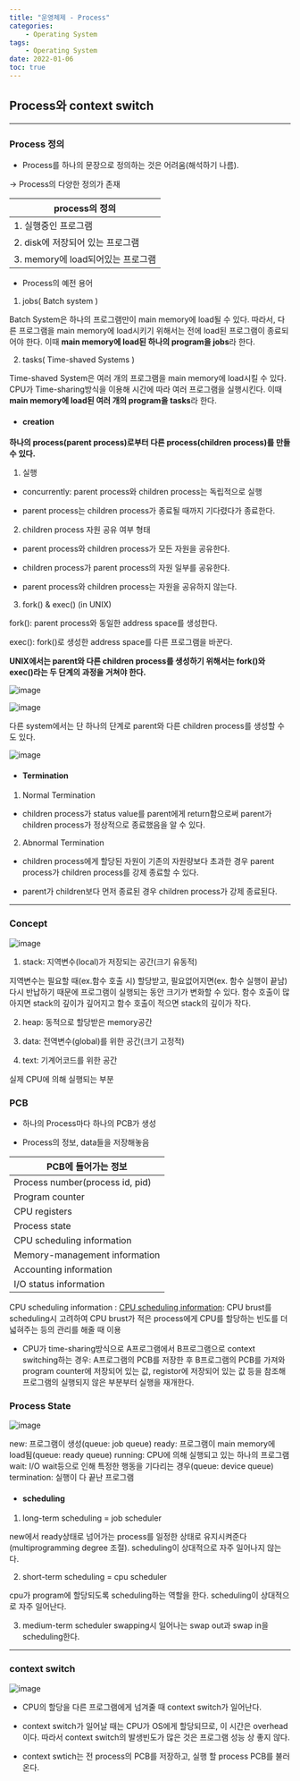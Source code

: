 ```yaml
---
title: "운영체제 - Process"
categories:
    - Operating System
tags:
    - Operating System
date: 2022-01-06
toc: true
---
```


## Process와 context switch 


---

### Process 정의

* Process를 하나의 문장으로 정의하는 것은 어려움(해석하기 나름).

-> Process의 다양한 정의가 존재 

| process의 정의 |
| ------------|
| 1. 실행중인 프로그램 | 
| 2. disk에 저장되어 있는 프로그램 | 
| 3. memory에 load되어있는 프로그램 |

* Process의 예전 용어

1. jobs( Batch system )

Batch System은 하나의 프로그램만이 main memory에 load될 수 있다.
따라서, 다른 프로그램을 main memory에 load시키기 위해서는 전에 load된 프로그램이 종료되어야 한다. 이때 **main memory에 load된 하나의 program을 jobs**라 한다. 


2. tasks( Time-shaved Systems )

Time-shaved System은 여러 개의 프로그램을 main memory에 load시킬 수 있다. CPU가 Time-sharing방식을 이용해 시간에 따라 여러 프로그램을 실행시킨다. 이때 **main memory에 load된 여러 개의 program을 tasks**라 한다.



* #### creation 

**하나의 process(parent process)로부터 다른 process(children process)를 만들 수 있다.**

1. 실행

- concurrently: parent process와 children process는 독립적으로 실행

-  parent process는 children process가 종료될 때까지 기다렸다가 종료한다. 


2. children process 자원 공유 여부 형태

- parent process와 children process가 모든 자원을 공유한다.

- children process가 parent process의 자원 일부를 공유한다.

- parent process와 children process는 자원을 공유하지 않는다. 


3. fork() & exec() (in UNIX)

fork(): parent process와 동일한 address space를 생성한다.

exec(): fork()로 생성한 address space를 다른 프로그램을 바꾼다.

**UNIX에서는 parent와 __다른__ children process를 생성하기 위해서는 fork()와 exec()라는 두 단계의 과정을 거쳐야 한다.**


![image](https://user-images.githubusercontent.com/83913407/148888090-b6a1bf03-b119-4d31-a672-eff59a367316.png)

![image](https://user-images.githubusercontent.com/83913407/148889268-541749aa-9751-4ac3-8d1c-8ee8a3be396e.png)


다른 system에서는 단 하나의 단계로 parent와 다른 children process를 생성할 수도 있다.

![image](https://user-images.githubusercontent.com/83913407/148888331-2eca020c-df29-4c58-83c5-b31ebd3fea7e.png)


* #### Termination

1. Normal Termination

- children process가 status value를 parent에게 return함으로써 parent가 children process가 정상적으로 종료했음을 알 수 있다.


2. Abnormal Termination

- children process에게 할당된 자원이 기존의 자원량보다 초과한 경우 parent process가 children process를 강제 종료할 수 있다.


- parent가 children보다 먼저 종료된 경우 children process가 강제 종료된다. 


---

###  Concept 

![image](https://user-images.githubusercontent.com/83913407/148356426-8b8ed81c-a1d4-4be6-aba7-6fbd42c523df.png)

1. stack: 지역변수(local)가 저장되는 공간(크기 유동적)

지역변수는 필요할 때(ex.함수 호출 시) 할당받고, 필요없어지면(ex. 함수 실행이 끝남) 다시 반납하기 때문에 프로그램이 실행되는 동안 크기가 변화할 수 있다. 함수 호출이 많아지면 stack의 깊이가 깊어지고 함수 호출이 적으면 stack의 깊이가 작다.


2. heap: 동적으로 할당받은 memory공간 


3. data: 전역변수(global)를 위한 공간(크기 고정적)


4. text: 기계어코드를 위한 공간

실제 CPU에 의해 실행되는 부분


### PCB

* 하나의 Process마다 하나의 PCB가 생성

* Process의 정보, data들을 저장해놓음

| PCB에 들어가는 정보 |
| -------------- |
| Process number(process id, pid) |
| Program counter |
| CPU registers |
| Process state |
|CPU scheduling information|
|Memory-management information| 
|Accounting information|
|I/O status information|

CPU scheduling information : 
<u>CPU scheduling information</u>: CPU brust를 scheduling시 고려하여 CPU brust가 적은 process에게 CPU를 할당하는 빈도를 더 넓혀주는 등의 관리를 해줄 때 이용


* CPU가 time-sharing방식으로 A프로그램에서 B프로그램으로 context switching하는 경우: A프로그램의 PCB를 저장한 후 B프로그램의 PCB를 가져와 program counter에 저장되어 있는 값, registor에 저장되어 있는 값 등을 참조해 프로그램의 실행되지 않은 부분부터 실행을 재개한다. 


### Process State

![image](https://user-images.githubusercontent.com/83913407/148884497-3cf0c4c2-c202-4cf4-b72f-744e7cec249c.png)


new: 프로그램이 생성(queue: job queue)
ready: 프로그램이 main memory에 load됨(queue: ready queue)
running: CPU에 의해 실행되고 있는 하나의 프로그램
wait: I/O wait등으로 인해 특정한 행동을 기다리는 경우(queue: device queue)
termination: 실행이 다 끝난 프로그램 

* #### scheduling 

1. long-term scheduling = job scheduler

new에서 ready상태로 넘어가는 process를 일정한 상태로 유지시켜준다(multiprogramming degree 조절). scheduling이 상대적으로 자주 일어나지 않는다.


2. short-term scheduling = cpu scheduler

cpu가 program에 할당되도록 scheduling하는 역할을 한다. scheduling이 상대적으로 자주 일어난다.


3. medium-term scheduler
swapping시 일어나는 swap out과 swap in을 scheduling한다. 

---


### context switch 

![image](https://user-images.githubusercontent.com/83913407/148886937-db0cf154-3ad7-4b28-a4bc-69cfee8105f2.png)

* CPU의 할당을 다른 프로그램에게 넘겨줄 때 context switch가 일어난다.


* context switch가 일어날 때는 CPU가 OS에게 할당되므로, 이 시간은 overhead이다. 따라서 context switch의 발생빈도가 많은 것은 프로그램 성능 상 좋지 않다.


* context swtich는 전 process의 PCB를 저장하고, 실행 할 process PCB를 불러온다. 

